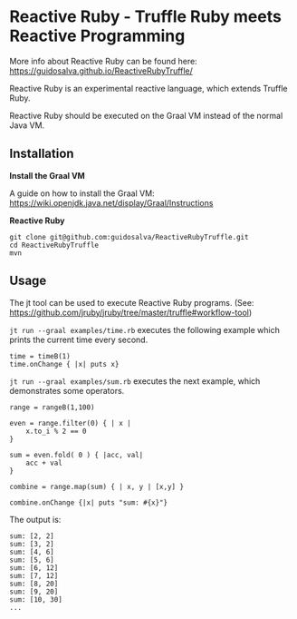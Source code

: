 # Reactive Ruby - Truffle Ruby meets Reactive Programming

More info about Reactive Ruby can be found here: https://guidosalva.github.io/ReactiveRubyTruffle/

Reactive Ruby is an experimental reactive language, which extends Truffle Ruby.

Reactive Ruby should be executed on the Graal VM instead of the normal Java VM.


## Installation

**Install the Graal VM**

A guide on how to install the Graal VM:
https://wiki.openjdk.java.net/display/Graal/Instructions

**Reactive Ruby**
```
git clone git@github.com:guidosalva/ReactiveRubyTruffle.git
cd ReactiveRubyTruffle
mvn
```
## Usage

The jt tool can be used to execute Reactive Ruby programs.
(See: https://github.com/jruby/jruby/tree/master/truffle#workflow-tool)

```jt run --graal examples/time.rb``` executes the following example which prints the current time every second.

```
time = timeB(1) 
time.onChange { |x| puts x}
```

```jt run --graal examples/sum.rb``` executes the next example, which demonstrates some operators.

```
range = rangeB(1,100)

even = range.filter(0) { | x | 
	x.to_i % 2 == 0
}

sum = even.fold( 0 ) { |acc, val| 
	acc + val
}

combine = range.map(sum) { | x, y | [x,y] }

combine.onChange {|x| puts "sum: #{x}"}

```

The output is:

```
sum: [2, 2]
sum: [3, 2]
sum: [4, 6]
sum: [5, 6]
sum: [6, 12]
sum: [7, 12]
sum: [8, 20]
sum: [9, 20]
sum: [10, 30]
...
